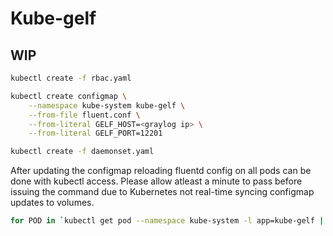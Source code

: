 # Kube-gelf

## WIP

```bash
kubectl create -f rbac.yaml

kubectl create configmap \
    --namespace kube-system kube-gelf \
    --from-file fluent.conf \
    --from-literal GELF_HOST=<graylog ip> \
    --from-literal GELF_PORT=12201

kubectl create -f daemonset.yaml
```

After updating the configmap reloading fluentd config on all pods can be done with kubectl access.
Please allow atleast a minute to pass before issuing the command due to Kubernetes not real-time syncing configmap updates to volumes.

```bash
for POD in `kubectl get pod --namespace kube-system -l app=kube-gelf | tail +2 | awk '{print $1}'`; do echo SIGHUP ${POD}; kubectl exec --namespace kube-system ${POD} -- /bin/sh -c 'kill -1 1'; sleep 1; done
```